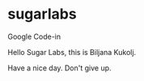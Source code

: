 # sugarlabs

Google Code-in

Hello Sugar Labs, this is Biljana Kukolj. 

Have a nice day.
Don't give up.
